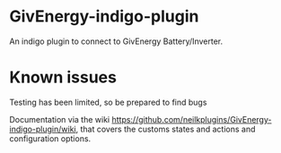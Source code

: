 # GivEnergy-indigo-plugin
An indigo plugin to connect to GivEnergy Battery/Inverter.  


# Known issues

  Testing has been limited, so be prepared to find bugs
  
  Documentation via the wiki https://github.com/neilkplugins/GivEnergy-indigo-plugin/wiki, that covers the customs states and actions and configuration options.
